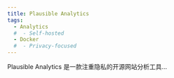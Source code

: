 ```yaml
---
title: Plausible Analytics
tags:
  - Analytics
  #  - Self-hosted
  - Docker
  #  - Privacy-focused
---
```


Plausible Analytics 是一款注重隐私的开源网站分析工具...


